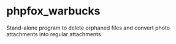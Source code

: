 # phpfox_warbucks
Stand-alone program to delete orphaned files and convert photo attachments into regular attachments
